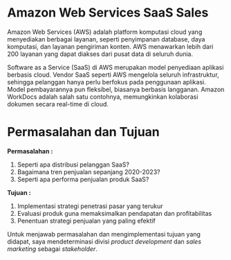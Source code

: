 # **Amazon Web Services SaaS Sales**

Amazon Web Services (AWS) adalah platform komputasi cloud yang menyediakan berbagai layanan, seperti penyimpanan database, daya komputasi, dan layanan pengiriman konten. AWS menawarkan lebih dari 200 layanan yang dapat diakses dari pusat data di seluruh dunia.

Software as a Service (SaaS) di AWS merupakan model penyediaan aplikasi berbasis cloud. Vendor SaaS seperti AWS mengelola seluruh infrastruktur, sehingga pelanggan hanya perlu berfokus pada penggunaan aplikasi. Model pembayarannya pun fleksibel, biasanya berbasis langganan. Amazon WorkDocs adalah salah satu contohnya, memungkinkan kolaborasi dokumen secara real-time di cloud.

# **Permasalahan dan Tujuan**

**Permasalahan :**

1.   Seperti apa distribusi pelanggan SaaS?
2.   Bagaimana tren penjualan sepanjang 2020-2023?
3.   Seperti apa performa penjualan produk SaaS?

**Tujuan :**

1.   Implementasi strategi penetrasi pasar yang terukur
2.   Evaluasi produk guna memaksimalkan pendapatan dan profitabilitas
3.   Penentuan strategi penjualan yang paling efektif

Untuk menjawab permasalahan dan mengimplementasi tujuan yang didapat, saya mendeterminasi divisi *product development* dan *sales marketing* sebagai *stakeholder*.
